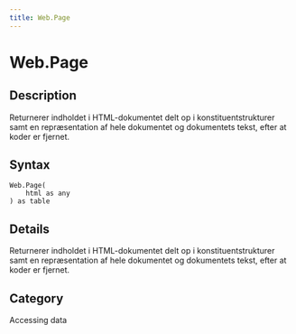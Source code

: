 ```yaml
---
title: Web.Page
---
```


# Web.Page


## Description

Returnerer indholdet i HTML-dokumentet delt op i konstituentstrukturer samt en repræsentation af hele dokumentet og dokumentets tekst, efter at koder er fjernet.


## Syntax

```powerquery
Web.Page(
    html as any
) as table
```


## Details

Returnerer indholdet i HTML-dokumentet delt op i konstituentstrukturer samt en repræsentation af hele dokumentet og dokumentets tekst, efter at koder er fjernet.



## Category
Accessing data
